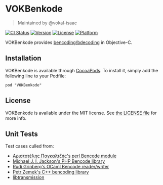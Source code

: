 # VOKBenkode
> Maintained by @vokal-isaac

[![CI Status](http://img.shields.io/travis/vokal/VOKBenkode.svg?style=flat)](https://travis-ci.org/vokal/VOKBenkode)
[![Version](https://img.shields.io/cocoapods/v/VOKBenkode.svg?style=flat)](http://cocoadocs.org/docsets/VOKBenkode)
[![License](https://img.shields.io/cocoapods/l/VOKBenkode.svg?style=flat)](http://cocoadocs.org/docsets/VOKBenkode)
[![Platform](https://img.shields.io/cocoapods/p/VOKBenkode.svg?style=flat)](http://cocoadocs.org/docsets/VOKBenkode)

VOKBenkode provides [bencoding/bdecoding](https://wiki.theory.org/BitTorrentSpecification#Bencoding) in Objective-C.

## Installation

VOKBenkode is available through [CocoaPods](http://cocoapods.org). To install
it, simply add the following line to your Podfile:

    pod "VOKBenkode"

## License

VOKBenkode is available under the MIT license. See [the LICENSE file](LICENSE) for more info.

## Unit Tests

Test cases culled from:
- [Αριστοτέλης Παγκαλτζής's perl Bencode module](http://search.cpan.org/dist/Bencode/)
- [Michael J. I. Jackson's PHP Bencode library](https://github.com/mjackson/bencode/)
- [Rudi Grinberg's OCaml Bencode reader/writer](https://github.com/rgrinberg/bencode/)
- [Petr Zemek's C++ bencoding library](https://github.com/s3rvac/cpp-bencoding/)
- [libtransmission](https://trac.transmissionbt.com/browser/trunk/libtransmission/)
